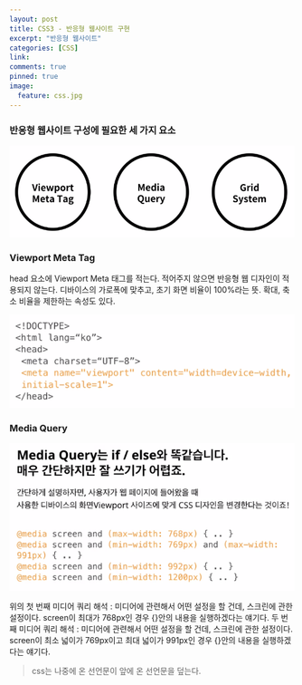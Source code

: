 ```yaml
---
layout: post
title: CSS3 - 반응형 웹사이트 구현
excerpt: "반응형 웹사이트"
categories: [CSS]
link:
comments: true
pinned: true
image:
  feature: css.jpg
---
```


<h3>반응형 웹사이트 구성에 필요한 세 가지 요소</h3>

![Smithsonian Image](/img/2017-09-13-31.PNG)<br />

<h3>Viewport Meta Tag</h3>

head 요소에 Viewport Meta 태그를 적는다. 적어주지 않으면 반응형 웹 디자인이 적용되지 않는다. 디바이스의 가로폭에 맞추고, 초기 화면 비율이 100%라는 뜻. 확대, 축소 비율을 제한하는 속성도 있다.

![Smithsonian Image](/img/2017-09-13-32.PNG)<br />

<h3>Media Query</h3>

![Smithsonian Image](/img/2017-09-13-33.PNG)<br />

위의 첫 번째 미디어 쿼리 해석 : 미디어에 관련해서 어떤 설정을 할 건데, 스크린에 관한 설정이다. screen이 최대가 768px인 경우 {}안의 내용을 실행하겠다는 얘기다.
두 번째 미디어 쿼리 해석 : 미디어에 관련해서 어떤 설정을 할 건데, 스크린에 관한 설정이다. screen이 최소 넓이가 769px이고 최대 넓이가 991px인 경우 {}안의 내용을 실행하겠다는 얘기다.

>css는 나중에 온 선언문이 앞에 온 선언문을 덮는다.
